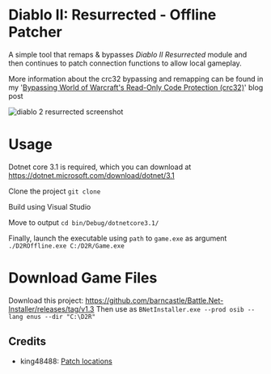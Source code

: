 # Diablo II: Resurrected - Offline Patcher

A simple tool that remaps & bypasses *Diablo II Resurrected* module and then continues to patch connection functions to allow local gameplay. 

More information about the crc32 bypassing and remapping can be found in my '[Bypassing World of Warcraft's Read-Only Code Protection (crc32)](https://ferib.dev/blog.php?l=post/Bypassing_World_of_Warcraft_Crc32_Integrity_Checks)' blog post

![diablo 2 resurrected screenshot](https://github.com/ferib/D2R-Offline/blob/master/img/weird_flex.png?raw=true)

# Usage

Dotnet core 3.1 is required, which you can download at https://dotnet.microsoft.com/download/dotnet/3.1


Clone the project
``git clone ``

Build using Visual Studio

Move to output
``cd bin/Debug/dotnetcore3.1/``

Finally, launch the executable using `path` to `game.exe` as argument
``./D2ROffline.exe C:/D2R/Game.exe``

# Download Game Files

Download this project: https://github.com/barncastle/Battle.Net-Installer/releases/tag/v1.3
Then use as `BNetInstaller.exe --prod osib --lang enus --dir "C:\D2R"`

## Credits
 - king48488: [Patch locations](https://www.ownedcore.com/forums/diablo-2-resurrected/diablo-2-resurrected-bots-programs/940315-some-basic-offsets-let-you-play-offline.html)
